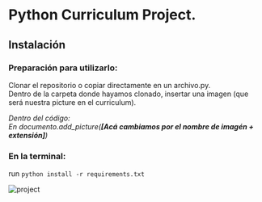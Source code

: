 # Python Curriculum Project.

## Instalación

### Preparación para utilizarlo:
Clonar el repositorio o copiar directamente en un archivo.py.<br>
Dentro de la carpeta donde hayamos clonado, insertar una imagen (que será nuestra picture en el curriculum).

<em>Dentro del código:<br>
En documento.add_picture(<strong>[Acá cambiamos por el nombre de imagén + extensión]</strong>)</em>

### En la terminal:
run `python install -r requirements.txt`

![project](https://user-images.githubusercontent.com/71046657/102295164-98851680-3f29-11eb-8369-7b6ec5b69111.png)
